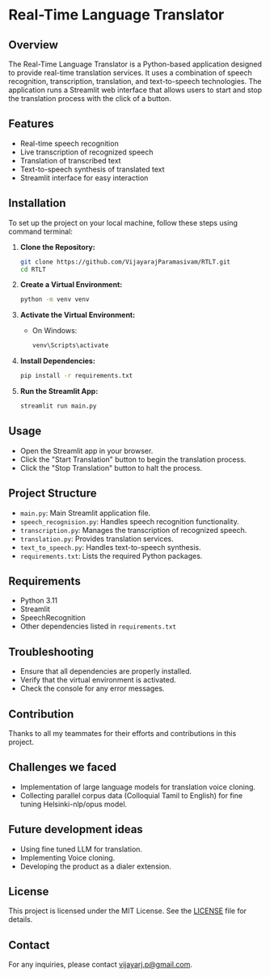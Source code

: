 # Real-Time Language Translator

## Overview

The Real-Time Language Translator is a Python-based application designed to provide real-time translation services. It uses a combination of speech recognition, transcription, translation, and text-to-speech technologies. The application runs a Streamlit web interface that allows users to start and stop the translation process with the click of a button.

## Features

- Real-time speech recognition
- Live transcription of recognized speech
- Translation of transcribed text
- Text-to-speech synthesis of translated text
- Streamlit interface for easy interaction

## Installation

To set up the project on your local machine, follow these steps using command terminal:

1. **Clone the Repository:**

    ```bash
    git clone https://github.com/VijayarajParamasivam/RTLT.git
    cd RTLT
    ```

2. **Create a Virtual Environment:**

    ```bash
    python -m venv venv
    ```

3. **Activate the Virtual Environment:**

    - On Windows:
    
      ```bash
      venv\Scripts\activate
      ```


4. **Install Dependencies:**

    ```bash
    pip install -r requirements.txt
    ```

5. **Run the Streamlit App:**

    ```bash
    streamlit run main.py
    ```

## Usage

- Open the Streamlit app in your browser.
- Click the "Start Translation" button to begin the translation process.
- Click the "Stop Translation" button to halt the process.

## Project Structure

- `main.py`: Main Streamlit application file.
- `speech_recognision.py`: Handles speech recognition functionality.
- `transcription.py`: Manages the transcription of recognized speech.
- `translation.py`: Provides translation services.
- `text_to_speech.py`: Handles text-to-speech synthesis.
- `requirements.txt`: Lists the required Python packages.

## Requirements

- Python 3.11
- Streamlit
- SpeechRecognition
- Other dependencies listed in `requirements.txt`

## Troubleshooting

- Ensure that all dependencies are properly installed.
- Verify that the virtual environment is activated.
- Check the console for any error messages.

## Contribution

Thanks to all my teammates for their efforts and contributions in this project.

## Challenges we faced

- Implementation of large language models for translation voice cloning.
- Collecting parallel corpus data (Colloquial Tamil to English) for fine tuning Helsinki-nlp/opus model.

## Future development ideas

- Using fine tuned LLM for translation.
- Implementing Voice cloning.
- Developing the product as a dialer extension.

## License

This project is licensed under the MIT License. See the [LICENSE](LICENSE) file for details.

## Contact

For any inquiries, please contact [vijayarj.p@gmail.com](mailto:vijayarj.p@gmail.com).

